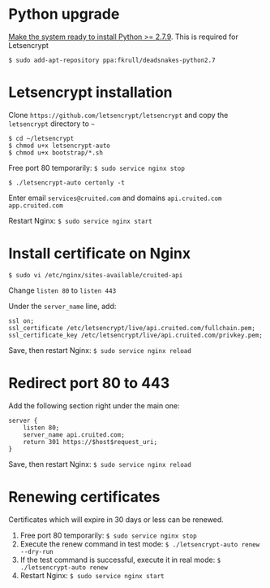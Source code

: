 # Python upgrade

[Make the system ready to install Python >= 2.7.9](https://launchpad.net/~fkrull/+archive/ubuntu/deadsnakes-python2.7). This is required for Letsencrypt

    $ sudo add-apt-repository ppa:fkrull/deadsnakes-python2.7


# Letsencrypt installation

Clone `https://github.com/letsencrypt/letsencrypt` and copy the `letsencrypt` directory to `~`

    $ cd ~/letsencrypt
    $ chmod u+x letsencrypt-auto
    $ chmod u+x bootstrap/*.sh

Free port 80 temporarily: `$ sudo service nginx stop`

    $ ./letsencrypt-auto certonly -t

Enter email `services@cruited.com` and domains `api.cruited.com app.cruited.com`

Restart Nginx: `$ sudo service nginx start`


# Install certificate on Nginx

    $ sudo vi /etc/nginx/sites-available/cruited-api

Change `listen 80` to `listen 443`

Under the `server_name` line, add:

    ssl on;
    ssl_certificate /etc/letsencrypt/live/api.cruited.com/fullchain.pem;
    ssl_certificate_key /etc/letsencrypt/live/api.cruited.com/privkey.pem;

Save, then restart Nginx: `$ sudo service nginx reload`


# Redirect port 80 to 443

Add the following section right under the main one:

    server {
        listen 80;
        server_name api.cruited.com;
        return 301 https://$host$request_uri;
    }

Save, then restart Nginx: `$ sudo service nginx reload`


# Renewing certificates

Certificates which will expire in 30 days or less can be renewed.

1. Free port 80 temporarily: `$ sudo service nginx stop`
2. Execute the renew command in test mode: `$ ./letsencrypt-auto renew --dry-run`
3. If the test command is successful, execute it in real mode: `$ ./letsencrypt-auto renew`
4. Restart Nginx: `$ sudo service nginx start`
